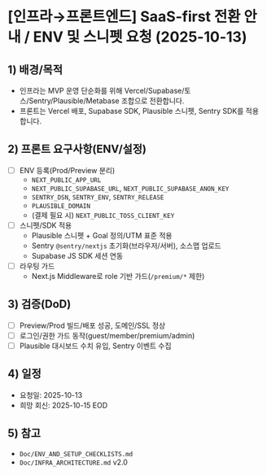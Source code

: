 # [인프라→프론트엔드] SaaS-first 전환 안내 / ENV 및 스니펫 요청 (2025-10-13)

## 1) 배경/목적

- 인프라는 MVP 운영 단순화를 위해 Vercel/Supabase/토스/Sentry/Plausible/Metabase 조합으로 전환합니다.
- 프론트는 Vercel 배포, Supabase SDK, Plausible 스니펫, Sentry SDK를 적용합니다.

## 2) 프론트 요구사항(ENV/설정)

- [ ] ENV 등록(Prod/Preview 분리)
  - `NEXT_PUBLIC_APP_URL`
  - `NEXT_PUBLIC_SUPABASE_URL`, `NEXT_PUBLIC_SUPABASE_ANON_KEY`
  - `SENTRY_DSN`, `SENTRY_ENV`, `SENTRY_RELEASE`
  - `PLAUSIBLE_DOMAIN`
  - (결제 필요 시) `NEXT_PUBLIC_TOSS_CLIENT_KEY`
- [ ] 스니펫/SDK 적용
  - Plausible 스니펫 + Goal 정의/UTM 표준 적용
  - Sentry `@sentry/nextjs` 초기화(브라우저/서버), 소스맵 업로드
  - Supabase JS SDK 세션 연동
- [ ] 라우팅 가드
  - Next.js Middleware로 role 기반 가드(`/premium/*` 제한)

## 3) 검증(DoD)

- [ ] Preview/Prod 빌드/배포 성공, 도메인/SSL 정상
- [ ] 로그인/권한 가드 동작(guest/member/premium/admin)
- [ ] Plausible 대시보드 수치 유입, Sentry 이벤트 수집

## 4) 일정

- 요청일: 2025-10-13
- 희망 회신: 2025-10-15 EOD

## 5) 참고

- `Doc/ENV_AND_SETUP_CHECKLISTS.md`
- `Doc/INFRA_ARCHITECTURE.md` v2.0
